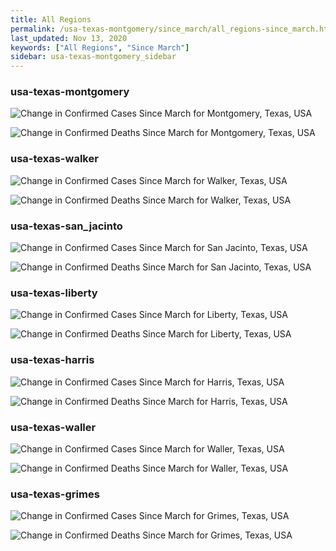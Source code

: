 ```yaml
---
title: All Regions
permalink: /usa-texas-montgomery/since_march/all_regions-since_march.html
last_updated: Nov 13, 2020
keywords: ["All Regions", "Since March"]
sidebar: usa-texas-montgomery_sidebar
---
```


<h3>usa-texas-montgomery</h3>

![Change in Confirmed Cases Since March for Montgomery, Texas, USA](/covid_tracker/images/graphs/usa-texas-montgomery-delta_confirmed-since_march_graph.png)

![Change in Confirmed Deaths Since March for Montgomery, Texas, USA](/covid_tracker/images/graphs/usa-texas-montgomery-delta_deaths-since_march_graph.png)

<h3>usa-texas-walker</h3>

![Change in Confirmed Cases Since March for Walker, Texas, USA](/covid_tracker/images/graphs/usa-texas-walker-delta_confirmed-since_march_graph.png)

![Change in Confirmed Deaths Since March for Walker, Texas, USA](/covid_tracker/images/graphs/usa-texas-walker-delta_deaths-since_march_graph.png)

<h3>usa-texas-san_jacinto</h3>

![Change in Confirmed Cases Since March for San Jacinto, Texas, USA](/covid_tracker/images/graphs/usa-texas-san_jacinto-delta_confirmed-since_march_graph.png)

![Change in Confirmed Deaths Since March for San Jacinto, Texas, USA](/covid_tracker/images/graphs/usa-texas-san_jacinto-delta_deaths-since_march_graph.png)

<h3>usa-texas-liberty</h3>

![Change in Confirmed Cases Since March for Liberty, Texas, USA](/covid_tracker/images/graphs/usa-texas-liberty-delta_confirmed-since_march_graph.png)

![Change in Confirmed Deaths Since March for Liberty, Texas, USA](/covid_tracker/images/graphs/usa-texas-liberty-delta_deaths-since_march_graph.png)

<h3>usa-texas-harris</h3>

![Change in Confirmed Cases Since March for Harris, Texas, USA](/covid_tracker/images/graphs/usa-texas-harris-delta_confirmed-since_march_graph.png)

![Change in Confirmed Deaths Since March for Harris, Texas, USA](/covid_tracker/images/graphs/usa-texas-harris-delta_deaths-since_march_graph.png)

<h3>usa-texas-waller</h3>

![Change in Confirmed Cases Since March for Waller, Texas, USA](/covid_tracker/images/graphs/usa-texas-waller-delta_confirmed-since_march_graph.png)

![Change in Confirmed Deaths Since March for Waller, Texas, USA](/covid_tracker/images/graphs/usa-texas-waller-delta_deaths-since_march_graph.png)

<h3>usa-texas-grimes</h3>

![Change in Confirmed Cases Since March for Grimes, Texas, USA](/covid_tracker/images/graphs/usa-texas-grimes-delta_confirmed-since_march_graph.png)

![Change in Confirmed Deaths Since March for Grimes, Texas, USA](/covid_tracker/images/graphs/usa-texas-grimes-delta_deaths-since_march_graph.png)
